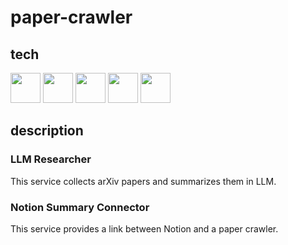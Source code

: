 # paper-crawler

## tech

<div>
    <img src="https://cdn.jsdelivr.net/gh/devicons/devicon@latest/icons/docker/docker-original.svg" width=48/>
    <img src="https://cdn.jsdelivr.net/gh/devicons/devicon@latest/icons/python/python-original.svg" width=48/>
    <img src="https://cdn.jsdelivr.net/gh/devicons/devicon@latest/icons/fastapi/fastapi-original.svg" width=48/>
    <img src="https://cdn.jsdelivr.net/gh/devicons/devicon@latest/icons/postgresql/postgresql-original.svg" width=48/>
    <img src="https://cdn.jsdelivr.net/gh/devicons/devicon@latest/icons/json/json-original.svg" width=48/>
          
</div>

## description

### LLM Researcher

This service collects arXiv papers and summarizes them in LLM.

### Notion Summary Connector

This service provides a link between Notion and a paper crawler.
